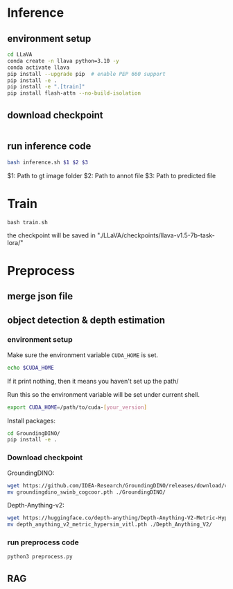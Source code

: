 # Inference
## environment setup
```bash
cd LLaVA
conda create -n llava python=3.10 -y
conda activate llava
pip install --upgrade pip  # enable PEP 660 support
pip install -e .
pip install -e ".[train]"
pip install flash-attn --no-build-isolation
```
## download checkpoint
```

```
## run inference code
```bash 
bash inference.sh $1 $2 $3
```
$1: Path to gt image folder
$2: Path to annot file
$3: Path to predicted file

# Train
```
bash train.sh 
```
the checkpoint will be saved in "./LLaVA/checkpoints/llava-v1.5-7b-task-lora/"

# Preprocess
## merge json file

## object detection & depth estimation
### environment setup
Make sure the environment variable `CUDA_HOME` is set.
```bash
echo $CUDA_HOME
```
If it print nothing, then it means you haven't set up the path/

Run this so the environment variable will be set under current shell. 
```bash
export CUDA_HOME=/path/to/cuda-[your_version]
```
Install packages:
```bash
cd GroundingDINO/
pip install -e .
```
### Download checkpoint
GroundingDINO:
```bash
wget https://github.com/IDEA-Research/GroundingDINO/releases/download/v0.1.0-alpha2/groundingdino_swinb_cogcoor.pth
mv groundingdino_swinb_cogcoor.pth ./GroundingDINO/
```
Depth-Anything-v2:
```bash
wget https://huggingface.co/depth-anything/Depth-Anything-V2-Metric-Hypersim-Large/resolve/main/depth_anything_v2_metric_hypersim_vitl.pth
mv depth_anything_v2_metric_hypersim_vitl.pth ./Depth_Anything_V2/
```
### run preprocess code
```bash
python3 preprocess.py
```
## RAG